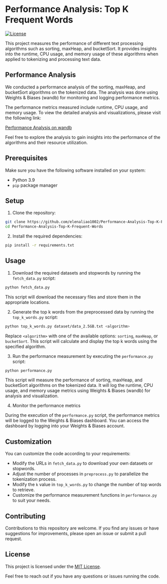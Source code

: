 # Performance Analysis: Top K Frequent Words
[![License](https://img.shields.io/badge/license-MIT-blue.svg)](https://opensource.org/licenses/MIT)

This project measures the performance of different text processing algorithms such as sorting, maxHeap, and bucketSort. It provides insights into the runtime, CPU usage, and memory usage of these algorithms when applied to tokenizing and processing text data.

## Performance Analysis

We conducted a performance analysis of the sorting, maxHeap, and bucketSort algorithms on the tokenized data. The analysis was done using Weights & Biases (wandb) for monitoring and logging performance metrics.

The performance metrics measured include runtime, CPU usage, and memory usage. To view the detailed analysis and visualizations, please visit the following link:

[Performance Analysis on wandb](https://api.wandb.ai/links/deee/2dazpbon)

Feel free to explore the analysis to gain insights into the performance of the algorithms and their resource utilization.

## Prerequisites

Make sure you have the following software installed on your system:

- Python 3.9
- `pip` package manager

## Setup

1. Clone the repository:

```bash
git clone https://github.com/elenaliao1002/Performance-Analysis-Top-K-Frequent-Words.git
cd Performance-Analysis-Top-K-Frequent-Words
```

2. Install the required dependencies:

```bash
pip install -r requirements.txt
```

## Usage

1. Download the required datasets and stopwords by running the `fetch_data.py` script:

```bash
python fetch_data.py
```

This script will download the necessary files and store them in the appropriate locations.

2. Generate the top k words from the preprocessed data by running the `top_k_words.py` script:

```bash
python top_k_words.py dataset/data_2.5GB.txt <algorithm>
```

Replace `<algorithm>` with one of the available options: `sorting`, `maxHeap`, or `bucketSort`. This script will calculate and display the top k words using the specified algorithm.

3. Run the performance measurement by executing the `performance.py` script:

```bash
python performance.py
```

This script will measure the performance of sorting, maxHeap, and bucketSort algorithms on the tokenized data. It will log the runtime, CPU usage, and memory usage metrics using Weights & Biases (wandb) for analysis and visualization.

4. Monitor the performance metrics

During the execution of the `performance.py` script, the performance metrics will be logged to the Weights & Biases dashboard. You can access the dashboard by logging into your Weights & Biases account.

## Customization

You can customize the code according to your requirements:

- Modify the URLs in `fetch_data.py` to download your own datasets or stopwords.
- Adjust the number of processes in `preprocess.py` to parallelize the tokenization process.
- Modify the `k` value in `top_k_words.py` to change the number of top words to retrieve.
- Customize the performance measurement functions in `performance.py` to suit your needs.

## Contributing

Contributions to this repository are welcome. If you find any issues or have suggestions for improvements, please open an issue or submit a pull request.

## License

This project is licensed under the [MIT License](LICENSE).

Feel free to reach out if you have any questions or issues running the code.
